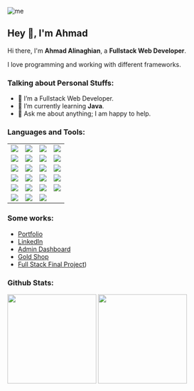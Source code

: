 ![me](https://github.com/ahmadaad62/ahmadaad62/raw/master/assets/me.gif)

## Hey 👋, I'm Ahmad

Hi there, I'm **Ahmad Alinaghian**, a **Fullstack Web Developer**.

I love programming and working with different frameworks.

### Talking about Personal Stuffs:

- 👨 I’m a Fullstack Web Developer.
- 🌱 I’m currently learning **Java**.
- 💬 Ask me about anything; I am happy to help.

#### <h3 align="left">Languages and Tools:</h3>

|  |  |  |  |
|---|---|---|---|
|<image src="https://img.shields.io/badge/HTML5-E34F26?style=for-the-badge&logo=html5&logoColor=white">|<image src="https://img.shields.io/badge/CSS-239120?&style=for-the-badge&logo=css3&logoColor=white">|<image src="https://img.shields.io/badge/JavaScript-F7DF1E?style=for-the-badge&logo=javascript&logoColor=black">|<image src="https://img.shields.io/badge/GitHub-100000?style=for-the-badge&logo=github&logoColor=white">|
|<image src="https://img.shields.io/badge/NPM-%23000000.svg?style=for-the-badge&logo=npm&logoColor=white">|<image src="https://img.shields.io/badge/SASS-hotpink.svg?style=for-the-badge&logo=SASS&logoColor=white">|<image src="https://img.shields.io/badge/netlify-%23000000.svg?style=for-the-badge&logo=netlify&logoColor=#00C7B7">|<image src="https://img.shields.io/badge/git-%23F05033.svg?style=for-the-badge&logo=git&logoColor=white">|
|<image src="https://img.shields.io/badge/github-%23121011.svg?style=for-the-badge&logo=github&logoColor=white">|<image src="https://img.shields.io/badge/Python-3776AB?style=for-the-badge&logo=python&logoColor=white">|<image src="https://img.shields.io/badge/Java-007396?style=for-the-badge&logo=java&logoColor=white">|<image src="https://img.shields.io/badge/Firebase-FFCA28?style=for-the-badge&logo=firebase&logoColor=black">|
|<image src="https://img.shields.io/badge/MongoDB-47A248?style=for-the-badge&logo=mongodb&logoColor=white">|<image src="https://img.shields.io/badge/Express-000000?style=for-the-badge&logo=express&logoColor=white">|<image src="https://img.shields.io/badge/SCSS-hotpink.svg?style=for-the-badge&logo=SASS&logoColor=white">|<image src="https://img.shields.io/badge/Material--UI-0081CB?style=for-the-badge&logo=material-ui&logoColor=white">|
|<image src="https://img.shields.io/badge/Tailwind%20CSS-38B2AC?style=for-the-badge&logo=tailwind-css&logoColor=white">|<image src="https://img.shields.io/badge/Trello-0079BF?style=for-the-badge&logo=trello&logoColor=white">|<image src="https://img.shields.io/badge/Redux-764ABC?style=for-the-badge&logo=redux&logoColor=white">|<image src="https://img.shields.io/badge/React-20232A?style=for-the-badge&logo=react&logoColor=61DAFB">|
|<image src="https://img.shields.io/badge/Node.js-43853D?style=for-the-badge&logo=node.js&logoColor=white">|<image src="https://img.shields.io/badge/VS%20Code-007ACC?style=for-the-badge&logo=visual-studio-code&logoColor=white">|<image src="https://img.shields.io/badge/Eclipse-2C2255?style=for-the-badge&logo=eclipse&logoColor=white">| |

### Some works:

- [Portfolio](https://ahmadalinaghian.info)
- [LinkedIn](https://www.linkedin.com/in/ahmad-alinaghian-17a773183/)
- [Admin Dashboard](https://resplendent-liger-fde8c2.netlify.app)
- [Gold Shop](https://stirring-praline-529562.netlify.app/) 
- [Full Stack Final Project](https://gold-shop2-aqiq.netlify.app/))

### Github Stats:

<p>
  <img src="https://github-readme-stats.vercel.app/api/top-langs/?username=ahmadad62&count_private=true&theme=dracula" height="200">
  <img src="https://github-readme-stats.vercel.app/api?username=ahmadad62&hide=stars&show_icons=true&theme=dracula&line_height=40" height="200">
</p>
